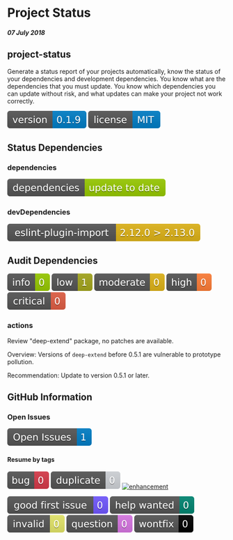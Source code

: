 # Project Status
##### 07 July 2018
  ## project-status
Generate a status report of your projects automatically, know the status of your dependencies and development dependencies. You know what are the dependencies that you must update. You know which dependencies you can update without risk, and what updates can make your project not work correctly.

![](./assets/version.svg) ![](./assets/license.svg) 
## Status Dependencies
### dependencies
![](./assets/dependencies.svg) 
### devDependencies
![](./assets/eslint-plugin-import.svg) 
## Audit Dependencies
![](./assets/info.svg) ![](./assets/low.svg) ![](./assets/moderate.svg) ![](./assets/high.svg) ![](./assets/critical.svg) 
### actions

   Review "deep-extend" package, no patches are available.

   Overview: Versions of `deep-extend` before 0.5.1 are vulnerable to prototype pollution.

   Recommendation: Update to version 0.5.1 or later.
## GitHub Information
### Open Issues
![](./assets/Open-Issues.svg) 
#### Resume by tags
![](./assets/bug.svg) 
![](./assets/duplicate.svg) 
[![enhancement](![](./assets/enhancement.svg))](https://github.com/VictorDeAndres/projectStauts/issues?q=is%3Aissue+is%3Aopen+label%3Aenhancement)

![](./assets/good-first-issue.svg) 
![](./assets/help-wanted.svg) 
![](./assets/invalid.svg) 
![](./assets/question.svg) 
![](./assets/wontfix.svg) 
